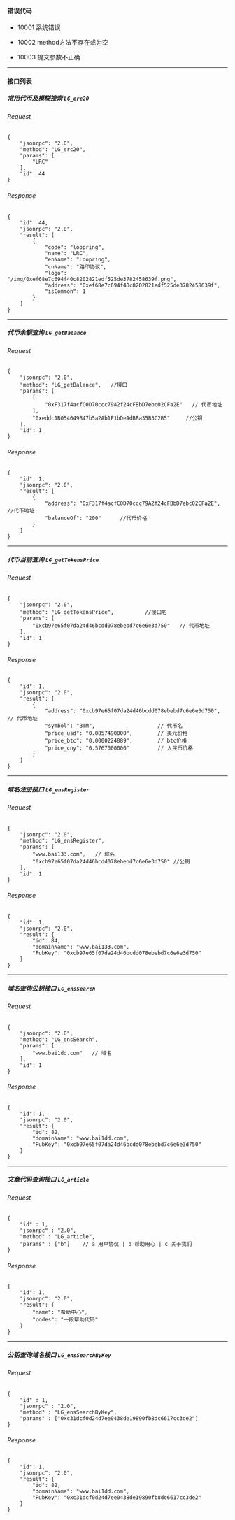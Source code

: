 
#### 错误代码

- 10001
系统错误

- 10002
method方法不存在或为空

- 10003
提交参数不正确


-----

#### 接口列表

##### 常用代币及模糊搜索 `LG_erc20`

###### Request
```
{
    "jsonrpc": "2.0",
    "method": "LG_erc20",   
    "params": [
    	"LRC"
    ],
    "id": 44
}
```

###### Response

```
{
    "id": 44,
    "jsonrpc": "2.0",
    "result": [
        {
            "code": "loopring",
            "name": "LRC",
            "enName": "Loopring",
            "cnName": "路印协议",
            "logo": "/img/0xef68e7c694f40c8202821edf525de3782458639f.png",
            "address": "0xef68e7c694f40c8202821edf525de3782458639f",
            "isCommon": 1
        }
    ]
}

```
-----
##### 代币余额查询 `LG_getBalance`

###### Request
```
{
    "jsonrpc": "2.0",
    "method": "LG_getBalance",   //接口
    "params": [
        [
            "0xF317f4acfC0D70ccc79A2f24cFBbD7ebc02CFa2E"   // 代币地址
        ],
        "0xeddc1B054649B47b5a2Ab1F1bDeAdBBa35B3C2B5"     //公钥
    ],
    "id": 1
}
```

###### Response

```
{
    "id": 1,
    "jsonrpc": "2.0",
    "result": [
        {
            "address": "0xF317f4acfC0D70ccc79A2f24cFBbD7ebc02CFa2E",    //代币地址
            "balanceOf": "200"      //代币价格
        }
    ]
}

```
-----
##### 代币当前查询 `LG_getTokensPrice`

###### Request
```
{
    "jsonrpc": "2.0",
    "method": "LG_getTokensPrice",          //接口名
    "params": [
    	"0xcb97e65f07da24d46bcdd078ebebd7c6e6e3d750"   // 代币地址
    ],
    "id": 1
}
```

###### Response

```
{
    "id": 1,
    "jsonrpc": "2.0",
    "result": [
        {
            "address": "0xcb97e65f07da24d46bcdd078ebebd7c6e6e3d750",   // 代币地址
            "symbol": "BTM",                    // 代币名
            "price_usd": "0.0857490000",        // 美元价格
            "price_btc": "0.0000224889",        // btc价格
            "price_cny": "0.5767000000"         // 人民币价格
        }
    ]
}

```
-----
##### 域名注册接口 `LG_ensRegister`

###### Request
```
{
    "jsonrpc": "2.0",
    "method": "LG_ensRegister",
    "params": [
    	"www.bai133.com",   // 域名
    	"0xcb97e65f07da24d46bcdd078ebebd7c6e6e3d750" //公钥
    ],
    "id": 1
}
```

###### Response

```
{
    "id": 1,
    "jsonrpc": "2.0",
    "result": {
        "id": 84,
        "domainName": "www.bai133.com",
        "PubKey": "0xcb97e65f07da24d46bcdd078ebebd7c6e6e3d750"
    }
}

```
-----
##### 域名查询公钥接口 `LG_ensSearch`

###### Request
```
{
    "jsonrpc": "2.0",
    "method": "LG_ensSearch",          
    "params": [
    	"www.bai1dd.com"   // 域名
    ],
    "id": 1
}
```

###### Response

```
{
    "id": 1,
    "jsonrpc": "2.0",
    "result": {
        "id": 82,
        "domainName": "www.bai1dd.com",
        "PubKey": "0xcb97e65f07da24d46bcdd078ebebd7c6e6e3d750"
    }
}

```
-----
##### 文章代码查询接口 `LG_article`

###### Request
```
{
    "id" : 1,
    "jsonrpc" : "2.0",
    "method" : "LG_article",
    "params" : ["b"]    // a 用户协议 | b 帮助用心 | c 关于我们
}
```

###### Response

```
{
    "id": 1,
    "jsonrpc": "2.0",
    "result": {
        "name": "帮助中心",
        "codes": "一段帮助代码"
    }
}

```
-----
##### 公钥查询域名接口 `LG_ensSearchByKey`

###### Request
```
{
    "id" : 1,
    "jsonrpc" : "2.0",
    "method" : "LG_ensSearchByKey",
    "params" : ["0xc31dcf0d24d7ee0438de19890fb8dc6617cc3de2"]
}
```

###### Response

```
{
    "id": 1,
    "jsonrpc": "2.0",
    "result": {
        "id": 82,
        "domainName": "www.bai1dd.com",
        "PubKey": "0xc31dcf0d24d7ee0438de19890fb8dc6617cc3de2"
    }
}

```